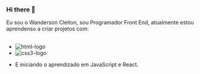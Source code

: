 ### Hi there 👋

Eu sou o Wanderson Cleiton, sou Programador Front End, atualmente estou aprendenso a criar projetos com:
<br>
<br>
  - <img src="https://img.shields.io/badge/HTML5-E34F26?style=for-the-badge&logo=html5&logoColor=white" alt="html-logo"/>
  - <img src="https://img.shields.io/badge/CSS3-1572B6?style=for-the-badge&logo=css3&logoColor=white" alt="css3-logo"/>

 - E iniciando o aprendizado em JavaScript e React.







 

<!--
**wandersoncleiton36/wandersoncleiton36** is a ✨ _special_ ✨ repository because its `README.md` (this file) appears on your GitHub profile.

Here are some ideas to get you started:

- 🔭 I’m currently working on ...
- 🌱 I’m currently learning ...
- 👯 I’m looking to collaborate on ...
- 🤔 I’m looking for help with ...
- 💬 Ask me about ...
- 📫 How to reach me: ...
- 😄 Pronouns: ...
- ⚡ Fun fact: ...
-->
